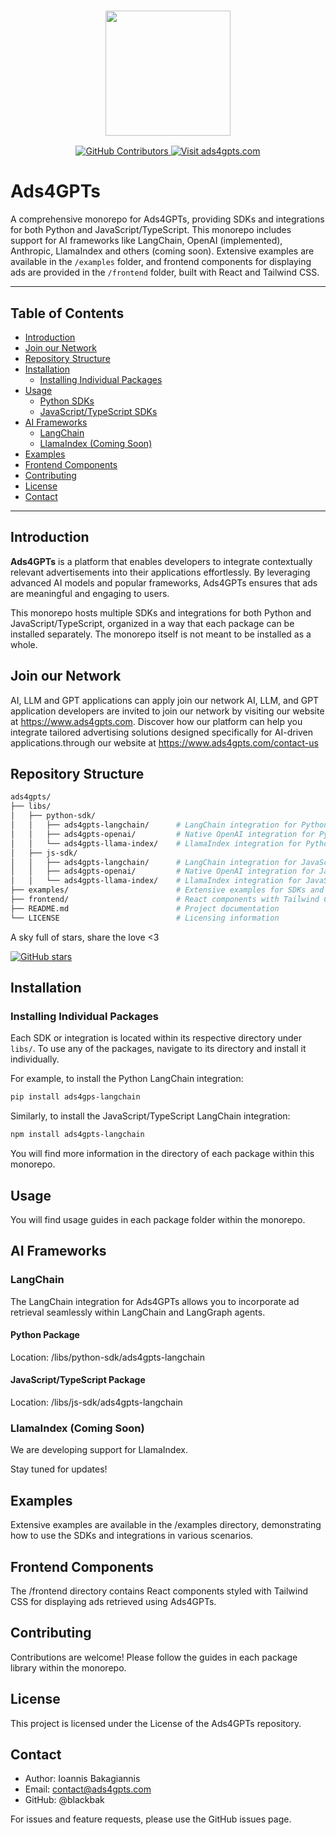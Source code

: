 <h3 align="center">
  <a name="readme-top"></a>
  <img
    src="https://cdn.prod.website-files.com/673d9c01098f16900da8bc69/673d9e478727677924833f4d_Ads4GPTs%20Wordlogo%20Large.png"
    height="200"
  >
</h3>
<div align="center">
<a href="https://GitHub.com/ADS4GPTs/ads4gpts/graphs/contributors">
  <img src="https://img.shields.io/github/contributors/ADS4GPTs/ads4gpts.svg" alt="GitHub Contributors">
</a>
<a href="https://ads4gpts.com">
  <img src="https://img.shields.io/badge/Visit-ads4gpts.com-orange" alt="Visit ads4gpts.com">
</a>
</div>

# Ads4GPTs

A comprehensive monorepo for Ads4GPTs, providing SDKs and integrations for both Python and JavaScript/TypeScript. This monorepo includes support for AI frameworks like LangChain, OpenAI (implemented), Anthropic, LlamaIndex and others (coming soon). Extensive examples are available in the `/examples` folder, and frontend components for displaying ads are provided in the `/frontend` folder, built with React and Tailwind CSS.

---

## Table of Contents

- [Introduction](#introduction)
- [Join our Network](#join-our-network)
- [Repository Structure](#repository-structure)
- [Installation](#installation)
  - [Installing Individual Packages](#installing-individual-packages)
- [Usage](#usage)
  - [Python SDKs](#python-sdks)
  - [JavaScript/TypeScript SDKs](#javascripttypescript-sdks)
- [AI Frameworks](#ai-framework)
  - [LangChain](#langchain)
  - [LlamaIndex (Coming Soon)](#llamaindex-coming-soon)
- [Examples](#examples)
- [Frontend Components](#frontend-components)
- [Contributing](#contributing)
- [License](#license)
- [Contact](#contact)

---

## Introduction

**Ads4GPTs** is a platform that enables developers to integrate contextually relevant advertisements into their applications effortlessly. By leveraging advanced AI models and popular frameworks, Ads4GPTs ensures that ads are meaningful and engaging to users.

This monorepo hosts multiple SDKs and integrations for both Python and JavaScript/TypeScript, organized in a way that each package can be installed separately. The monorepo itself is not meant to be installed as a whole.

## Join our Network

AI, LLM and GPT applications can apply join our network AI, LLM, and GPT application developers are invited to join our network by visiting our website at https://www.ads4gpts.com. Discover how our platform can help you integrate tailored advertising solutions designed specifically for AI-driven applications.through our website at https://www.ads4gpts.com/contact-us 

## Repository Structure

```bash
ads4gpts/
├── libs/
│   ├── python-sdk/
│   │   ├── ads4gpts-langchain/      # LangChain integration for Python (implemented)
│   │   ├── ads4gpts-openai/         # Native OpenAI integration for Python (implemented)
│   │   └── ads4gpts-llama-index/    # LlamaIndex integration for Python (coming soon)
│   ├── js-sdk/
│   │   ├── ads4gpts-langchain/      # LangChain integration for JavaScript/TypeScript (coming soon)
│   │   ├── ads4gpts-openai/         # Native OpenAI integration for JavaScript/TypeScript (coming soon)
│   │   └── ads4gpts-llama-index/    # LlamaIndex integration for JavaScript/TypeScript (coming soon)
├── examples/                        # Extensive examples for SDKs and integrations
├── frontend/                        # React components with Tailwind CSS for displaying ads (coming soon)
├── README.md                        # Project documentation
└── LICENSE                          # Licensing information
```

A sky full of stars, share the love <3

<a href="https://github.com/ads4gpts.com/ads4gpts">
  <img src="https://img.shields.io/github/stars/ads4gpts.com/ads4gpts.svg?style=social&label=Star&maxAge=2592000" alt="GitHub stars">
</a>

## Installation

### Installing Individual Packages

Each SDK or integration is located within its respective directory under `libs/`. To use any of the packages, navigate to its directory and install it individually.

For example, to install the Python LangChain integration:

```bash
pip install ads4gps-langchain
```

Similarly, to install the JavaScript/TypeScript LangChain integration:

```bash
npm install ads4gpts-langchain
```

You will find more information in the directory of each package within this monorepo.

## Usage

You will find usage guides in each package folder within the monorepo.

## AI Frameworks

### LangChain
The LangChain integration for Ads4GPTs allows you to incorporate ad retrieval seamlessly within LangChain and LangGraph agents.

#### Python Package
Location: /libs/python-sdk/ads4gpts-langchain

#### JavaScript/TypeScript Package
Location: /libs/js-sdk/ads4gpts-langchain

### LlamaIndex (Coming Soon)
We are developing support for LlamaIndex.

Stay tuned for updates!

## Examples

Extensive examples are available in the /examples directory, demonstrating how to use the SDKs and integrations in various scenarios.

## Frontend Components

The /frontend directory contains React components styled with Tailwind CSS for displaying ads retrieved using Ads4GPTs.

## Contributing

Contributions are welcome! Please follow the guides in each package library within the monorepo.

## License

This project is licensed under the License of the Ads4GPTs repository.

## Contact

- Author: Ioannis Bakagiannis
- Email: contact@ads4gpts.com
- GitHub: @blackbak

For issues and feature requests, please use the GitHub issues page.


